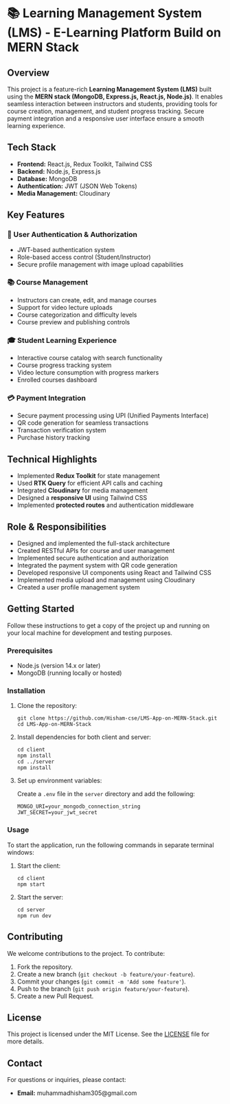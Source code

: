 <!DOCTYPE html>
<html lang="en">
<head>
    <meta charset="UTF-8">
    <meta name="viewport" content="width=device-width, initial-scale=1.0">
  
</head>
<body>

<h1>📚 Learning Management System (LMS) - E-Learning Platform Build on MERN Stack</h1>

<h2>Overview</h2>
<p>
    This project is a feature-rich <strong>Learning Management System (LMS)</strong> built using the <strong>MERN stack (MongoDB, Express.js, React.js, Node.js)</strong>. 
    It enables seamless interaction between instructors and students, providing tools for course creation, management, and student progress tracking. 
    Secure payment integration and a responsive user interface ensure a smooth learning experience.
</p>

<h2>Tech Stack</h2>
<ul>
    <li><strong>Frontend:</strong> React.js, Redux Toolkit, Tailwind CSS</li>
    <li><strong>Backend:</strong> Node.js, Express.js</li>
    <li><strong>Database:</strong> MongoDB</li>
    <li><strong>Authentication:</strong> JWT (JSON Web Tokens)</li>
    <li><strong>Media Management:</strong> Cloudinary</li>
</ul>

<h2>Key Features</h2>

<h3>🔐 User Authentication & Authorization</h3>
<ul>
    <li>JWT-based authentication system</li>
    <li>Role-based access control (Student/Instructor)</li>
    <li>Secure profile management with image upload capabilities</li>
</ul>

<h3>📚 Course Management</h3>
<ul>
    <li>Instructors can create, edit, and manage courses</li>
    <li>Support for video lecture uploads</li>
    <li>Course categorization and difficulty levels</li>
    <li>Course preview and publishing controls</li>
</ul>

<h3>🎓 Student Learning Experience</h3>
<ul>
    <li>Interactive course catalog with search functionality</li>
    <li>Course progress tracking system</li>
    <li>Video lecture consumption with progress markers</li>
    <li>Enrolled courses dashboard</li>
</ul>

<h3>💳 Payment Integration</h3>
<ul>
    <li>Secure payment processing using UPI (Unified Payments Interface)</li>
    <li>QR code generation for seamless transactions</li>
    <li>Transaction verification system</li>
    <li>Purchase history tracking</li>
</ul>

<h2>Technical Highlights</h2>
<ul>
    <li>Implemented <strong>Redux Toolkit</strong> for state management</li>
    <li>Used <strong>RTK Query</strong> for efficient API calls and caching</li>
    <li>Integrated <strong>Cloudinary</strong> for media management</li>
    <li>Designed a <strong>responsive UI</strong> using Tailwind CSS</li>
    <li>Implemented <strong>protected routes</strong> and authentication middleware</li>
</ul>

<h2>Role & Responsibilities</h2>
<ul>
    <li>Designed and implemented the full-stack architecture</li>
    <li>Created RESTful APIs for course and user management</li>
    <li>Implemented secure authentication and authorization</li>
    <li>Integrated the payment system with QR code generation</li>
    <li>Developed responsive UI components using React and Tailwind CSS</li>
    <li>Implemented media upload and management using Cloudinary</li>
    <li>Created a user profile management system</li>
</ul>

<h2>Getting Started</h2>
<p>Follow these instructions to get a copy of the project up and running on your local machine for development and testing purposes.</p>

<h3 id="prerequisites">Prerequisites</h3>
<ul>
    <li>Node.js (version 14.x or later)</li>
    <li>MongoDB (running locally or hosted)</li>
</ul>

<h3 id="installation">Installation</h3>
<ol>
    <li>Clone the repository:
        <pre><code>git clone https://github.com/Hisham-cse/LMS-App-on-MERN-Stack.git
cd LMS-App-on-MERN-Stack</code></pre>
    </li>
    <li>Install dependencies for both client and server:
        <pre><code>cd client
npm install
cd ../server
npm install</code></pre>
    </li>
    <li>Set up environment variables:
        <p>Create a <code>.env</code> file in the <code>server</code> directory and add the following:</p>
        <pre><code>MONGO_URI=your_mongodb_connection_string
JWT_SECRET=your_jwt_secret</code></pre>
    </li>
</ol>

<h3 id="usage">Usage</h3>
<p>To start the application, run the following commands in separate terminal windows:</p>
<ol>
    <li>Start the client:
        <pre><code>cd client
npm start</code></pre>
    </li>
    <li>Start the server:
        <pre><code>cd server
npm run dev</code></pre>
    </li>
</ol>

<h2 id="contributing">Contributing</h2>
<p>We welcome contributions to the project. To contribute:</p>
<ol>
    <li>Fork the repository.</li>
    <li>Create a new branch (<code>git checkout -b feature/your-feature</code>).</li>
    <li>Commit your changes (<code>git commit -m 'Add some feature'</code>).</li>
    <li>Push to the branch (<code>git push origin feature/your-feature</code>).</li>
    <li>Create a new Pull Request.</li>
</ol>

<h2 id="license">License</h2>
<p>This project is licensed under the MIT License. See the <a href="LICENSE">LICENSE</a> file for more details.</p>

<h2 id="contact">Contact</h2>
<p>For questions or inquiries, please contact:</p>
<ul>
    <li><strong>Email:</strong> muhammadhisham305@gmail.com</li>
</ul>

</body>
</html>

